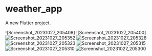 # weather_app

A new Flutter project.


 ![Screenshot_20231027_205408]
![Screenshot_20231027_205400]
![Screenshot_20231027_205352](https://github.com/hirpha/weather-forcast-app/assets/60286731/a0605826-5d33-4fb7-967b-6ac2f844526f)
![Screenshot_20231027_205328](https://github.com/hirpha/weather-forcast-app/assets/60286731/4243109f-35ca-44ec-a931-0a63b9627d96)
![Screenshot_20231027_205323](https://github.com/hirpha/weather-forcast-app/assets/60286731/e73227c2-8c70-4451-97ae-489d547070c3)
![Screenshot_20231027_205315](https://github.com/hirpha/weather-forcast-app/assets/60286731/e8a92a2c-cd57-420f-aef6-35a192708491)
![Screenshot_20231027_205310](https://github.com/hirpha/weather-forcast-app/assets/60286731/9bd09fcf-bc94-4166-86f4-d4f71a854469)
![Screenshot_20231027_205300](https://github.com/hirpha/weather-forcast-app/assets/60286731/75ad97c8-8a60-4d6e-b3fb-4980b7ca4a08)

